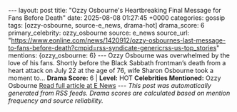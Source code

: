 --- layout: post title: "Ozzy Osbourne's Heartbreaking Final Message for Fans Before Death" date: 2025-08-08 01:27:45 +0000 categories: gossip tags: [ozzy-osbourne, source-e_news, drama-hot] drama_score: 6 primary_celebrity: ozzy_osbourne source: e_news source_url: "https://www.eonline.com/news/1420912/ozzy-osbournes-last-message-to-fans-before-death?cmpid=rss-syndicate-genericrss-us-top_stories" mentions: {ozzy_osbourne: 6} --- Ozzy Osbourne was overwhelmed by the love of his fans. Shortly before the Black Sabbath frontman’s death from a heart attack on July 22 at the age of 76, wife Sharon Osbourne took a moment to... **Drama Score:** 6 | **Level:** HOT **Celebrities Mentioned:** Ozzy Osbourne [Read full article at E News](https://www.eonline.com/news/1420912/ozzy-osbournes-last-message-to-fans-before-death?cmpid=rss-syndicate-genericrss-us-top_stories) --- *This post was automatically generated from RSS feeds. Drama scores are calculated based on mention frequency and source reliability.*